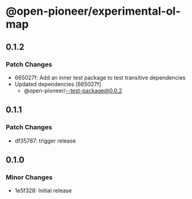# @open-pioneer/experimental-ol-map

## 0.1.2

### Patch Changes

-   665027f: Add an inner test package to test transitive dependencies
-   Updated dependencies [665027f]
    -   @open-pioneer/--test-package@0.0.2

## 0.1.1

### Patch Changes

-   df35787: trigger release

## 0.1.0

### Minor Changes

-   1e5f328: Initial release
